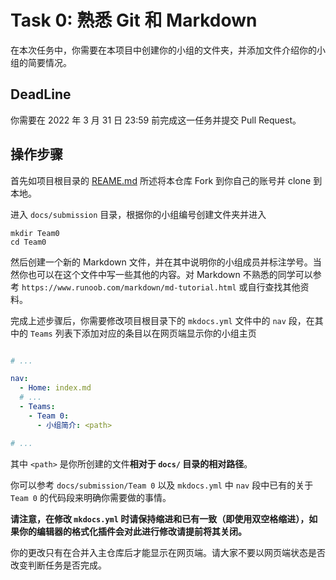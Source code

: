 # Task 0: 熟悉 Git 和 Markdown

在本次任务中，你需要在本项目中创建你的小组的文件夹，并添加文件介绍你的小组的简要情况。

## DeadLine

你需要在 2022 年 3 月 31 日 23:59 前完成这一任务并提交 Pull Request。

## 操作步骤

首先如项目根目录的 [REAME.md](https://github.com/MegaOwIer/ChineseCheckers/blob/master/README.md) 所述将本仓库 Fork 到你自己的账号并 clone 到本地。

进入 `docs/submission` 目录，根据你的小组编号创建文件夹并进入

```shell
mkdir Team0
cd Team0
```

然后创建一个新的 Markdown 文件，并在其中说明你的小组成员并标注学号。当然你也可以在这个文件中写一些其他的内容。对 Markdown 不熟悉的同学可以参考 `https://www.runoob.com/markdown/md-tutorial.html` 或自行查找其他资料。

完成上述步骤后，你需要修改项目根目录下的 `mkdocs.yml` 文件中的 `nav` 段，在其中的 `Teams` 列表下添加对应的条目以在网页端显示你的小组主页

```yaml

# ...

nav:
  - Home: index.md
  # ...
  - Teams:
    - Team 0:
      - 小组简介: <path>

# ...

```

其中 `<path>` 是你所创建的文件**相对于 `docs/` 目录的相对路径**。

你可以参考 `docs/submission/Team 0` 以及 `mkdocs.yml` 中 `nav` 段中已有的关于 `Team 0` 的代码段来明确你需要做的事情。

**请注意，在修改 `mkdocs.yml` 时请保持缩进和已有一致（即使用双空格缩进），如果你的编辑器的格式化插件会对此进行修改请提前将其关闭。**

你的更改只有在合并入主仓库后才能显示在网页端。请大家不要以网页端状态是否改变判断任务是否完成。
